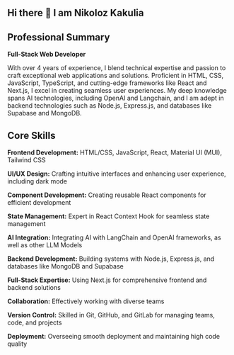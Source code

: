**Hi there 👋 I am Nikoloz Kakulia**
--------------------------------------------------------------------------
**Professional Summary**
--------------------------------------------------------------------------
**Full-Stack Web Developer**

With over 4 years of experience, I blend technical expertise and passion to craft exceptional web applications and solutions. Proficient in HTML, CSS, JavaScript, TypeScript, and cutting-edge frameworks like React and Next.js, I excel in creating seamless user experiences. My deep knowledge spans AI technologies, including OpenAI and Langchain, and I am adept in backend technologies such as Node.js, Express.js, and databases like Supabase and MongoDB.

**Core Skills**
--------------------------------------------------------------------------
**Frontend Development:** HTML/CSS, JavaScript, React, Material UI (MUI), Tailwind CSS

**UI/UX Design:** Crafting intuitive interfaces and enhancing user experience, including dark mode

**Component Development:** Creating reusable React components for efficient development

**State Management:** Expert in React Context Hook for seamless state management

**AI Integration:** Integrating AI with LangChain and OpenAI frameworks, as well as other LLM Models

**Backend Development:** Building systems with Node.js, Express.js, and databases like MongoDB and Supabase

**Full-Stack Expertise:** Using Next.js for comprehensive frontend and backend solutions

**Collaboration:** Effectively working with diverse teams

**Version Control:** Skilled in Git, GitHub, and GitLab for managing teams, code, and projects

**Deployment:** Overseeing smooth deployment and maintaining high code quality
